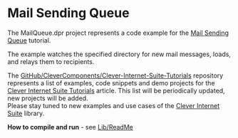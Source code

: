 # Mail Sending Queue

The MailQueue.dpr project represents a code example for the [Mail Sending Queue](https://github.com/CleverComponents/Clever-Internet-Suite-Tutorials/tree/master/.net/MailQueue) tutorial.   

The example watches the specified directory for new mail messages, loads, and relays them to recipients.   

The [GitHub/CleverComponents/Clever-Internet-Suite-Tutorials](https://github.com/CleverComponents/Clever-Internet-Suite-Tutorials) repository represents a list of examples, code snippets and demo projects for the [Clever Internet Suite Tutorials](https://www.clevercomponents.com/articles/article035/) article. This list will be periodically updated, new projects will be added.   
Please stay tuned to new examples and use cases of the [Clever Internet Suite](https://www.clevercomponents.com/products/inetsuite/) library.

**How to compile and run** - see [Lib/ReadMe](./Lib/ReadMe.md)   
